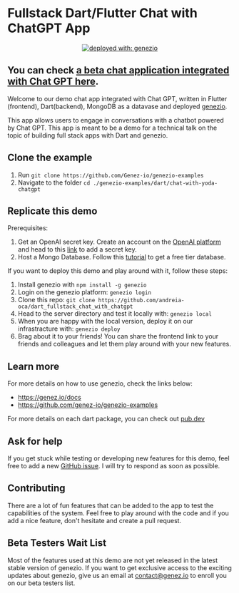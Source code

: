 # Fullstack Dart/Flutter Chat with ChatGPT App

<div align="center">

[![deployed with: genezio](https://img.shields.io/badge/deployed_with-genezio-6742c1.svg?labelColor=62C353&style=flat)](https://github.com/genez-io/genezio)

</div>

## You can check [a beta chat application integrated with Chat GPT here](https://chat-with-chatgpt.dev.app.genez.io/).

Welcome to our demo chat app integrated with Chat GPT, written in Flutter (frontend), Dart(backend), MongoDB as a datavase and deployed [genezio](https://genez.io).

This app allows users to engage in conversations with a chatbot powered by Chat GPT. This app is meant to be a demo for a technical talk on the topic of building full stack apps with Dart and genezio.

## Clone the example
1. Run `git clone https://github.com/Genez-io/genezio-examples`
2. Navigate to the folder `cd ./genezio-examples/dart/chat-with-yoda-chatgpt`

## Replicate this demo

Prerequisites:
1. Get an OpenAI secret key. Create an account on the [OpenAI platform](https://platform.openai.com/) and head to this [link](https://platform.openai.com/account/api-keys) to add a secret key.
2. Host a Mongo Database. Follow this [tutorial](https://www.mongodb.com/basics/mongodb-atlas-tutorial) to get a free tier database.

If you want to deploy this demo and play around with it, follow these steps:

1. Install genezio with `npm install -g genezio`
2. Login on the genezio platform: `genezio login`
3. Clone this repo: `git clone https://github.com/andreia-oca/dart_fullstack_chat_with_chatgpt`
4. Head to the server directory and test it locally with: `genezio local`
5. When you are happy with the local version, deploy it on our infrastracture with: `genezio deploy`
6. Brag about it to your friends! You can share the frontend link to your friends and colleagues and let them play around with your new features.

## Learn more

For more details on how to use genezio, check the links below:

- https://genez.io/docs
- https://github.com/genez-io/genezio-examples

For more details on each dart package, you can check out [pub.dev](https://pub.dev)

## Ask for help

If you get stuck while testing or developing new features for this demo, feel free to add a new [GitHub issue](https://github.com/andreia-oca/dart_fullstack_chat_with_chatgpt/issues/new/choose).
I will try to respond as soon as possible.

## Contributing

There are a lot of fun features that can be added to the app to test the capabilities of the system.
Feel free to play around with the code and if you add a nice feature, don't hesitate and create a pull request.

## Beta Testers Wait List

Most of the features used at this demo are not yet released in the latest stable version of genezio.
If you want to get exclusive access to the exciting updates about genezio, give us an email at contact@genez.io to enroll you on our beta testers list.
